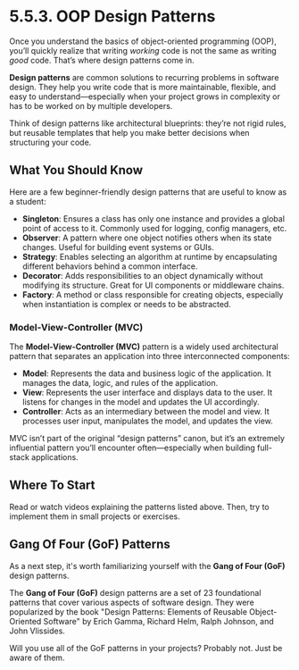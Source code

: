 # 5.5.3. OOP Design Patterns

Once you understand the basics of object-oriented programming (OOP), you’ll quickly realize that writing _working_ code is not the same as writing _good_ code. That’s where design patterns come in.

**Design patterns** are common solutions to recurring problems in software design. They help you write code that is more maintainable, flexible, and easy to understand—especially when your project grows in complexity or has to be worked on by multiple developers.

Think of design patterns like architectural blueprints: they’re not rigid rules, but reusable templates that help you make better decisions when structuring your code.

## What You Should Know

Here are a few beginner-friendly design patterns that are useful to know as a student:

- **Singleton**: Ensures a class has only one instance and provides a global point of access to it. Commonly used for logging, config managers, etc.
- **Observer**: A pattern where one object notifies others when its state changes. Useful for building event systems or GUIs.
- **Strategy**: Enables selecting an algorithm at runtime by encapsulating different behaviors behind a common interface.
- **Decorator**: Adds responsibilities to an object dynamically without modifying its structure. Great for UI components or middleware chains.
- **Factory**: A method or class responsible for creating objects, especially when instantiation is complex or needs to be abstracted.

### Model-View-Controller (MVC)

The **Model-View-Controller (MVC)** pattern is a widely used architectural pattern that separates an application into three interconnected components:

- **Model**: Represents the data and business logic of the application. It manages the data, logic, and rules of the application.
- **View**: Represents the user interface and displays data to the user. It listens for changes in the model and updates the UI accordingly.
- **Controller**: Acts as an intermediary between the model and view. It processes user input, manipulates the model, and updates the view.

MVC isn’t part of the original “design patterns” canon, but it’s an extremely influential pattern you’ll encounter often—especially when building full-stack applications.

## Where To Start

Read or watch videos explaining the patterns listed above. Then, try to implement them in small projects or exercises.

## Gang Of Four (GoF) Patterns

As a next step, it's worth familiarizing yourself with the **Gang of Four (GoF)** design patterns.

The **Gang of Four (GoF)** design patterns are a set of 23 foundational patterns that cover various aspects of software design. They were popularized by the book "Design Patterns: Elements of Reusable Object-Oriented Software" by Erich Gamma, Richard Helm, Ralph Johnson, and John Vlissides.

Will you use all of the GoF patterns in your projects? Probably not. Just be aware of them.
